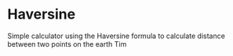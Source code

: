 # Haversine
Simple calculator using the Haversine formula to calculate distance between two points on the earth
Tim
